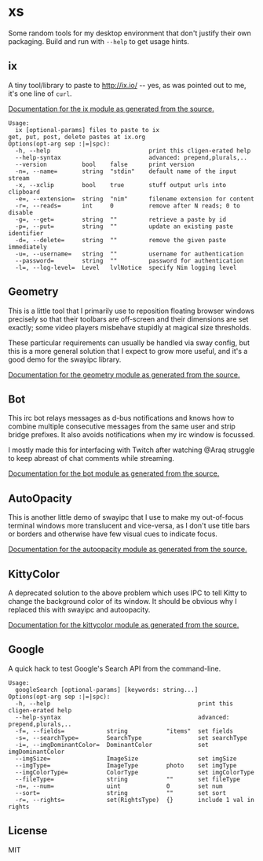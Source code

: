 # xs

Some random tools for my desktop environment that don't justify their own
packaging.  Build and run with `--help` to get usage hints.

## ix

A tiny tool/library to paste to http://ix.io/ -- yes, as was pointed out to me,
it's one line of `curl`.

[Documentation for the ix module as generated from the source.](https://disruptek.github.io/xs/ix.html)

```
Usage:
  ix [optional-params] files to paste to ix
get, put, post, delete pastes at ix.org
Options(opt-arg sep :|=|spc):
  -h, --help                            print this cligen-erated help
  --help-syntax                         advanced: prepend,plurals,..
  --version          bool    false      print version
  -n=, --name=       string  "stdin"    default name of the input stream
  -x, --xclip        bool    true       stuff output urls into clipboard
  -e=, --extension=  string  "nim"      filename extension for content
  -r=, --reads=      int     0          remove after N reads; 0 to disable
  -g=, --get=        string  ""         retrieve a paste by id
  -p=, --put=        string  ""         update an existing paste identifier
  -d=, --delete=     string  ""         remove the given paste immediately
  -u=, --username=   string  ""         username for authentication
  --password=        string  ""         password for authentication
  -l=, --log-level=  Level   lvlNotice  specify Nim logging level
```

## Geometry

This is a little tool that I primarily use to reposition floating browser
windows precisely so that their toolbars are off-screen and their dimensions are
set exactly; some video players misbehave stupidly at magical size thresholds.

These particular requirements can usually be handled via sway config, but this
is a more general solution that I expect to grow more useful, and it's a good
demo for the swayipc library.

[Documentation for the geometry module as generated from the source.](https://disruptek.github.io/xs/geometry.html)

## Bot

This irc bot relays messages as d-bus notifications and knows how to combine
multiple consecutive messages from the same user and strip bridge prefixes. It
also avoids notifications when my irc window is focussed.

I mostly made this for interfacing with Twitch after watching @Araq struggle to
keep abreast of chat comments while streaming.

[Documentation for the bot module as generated from the source.](https://disruptek.github.io/xs/bot.html)

## AutoOpacity

This is another little demo of swayipc that I use to make my out-of-focus
terminal windows more translucent and vice-versa, as I don't use title bars or
borders and otherwise have few visual cues to indicate focus.

[Documentation for the autoopacity module as generated from the source.](https://disruptek.github.io/xs/autoopacity.html)

## KittyColor

A deprecated solution to the above problem which uses IPC to tell Kitty to
change the background color of its window. It should be obvious why I replaced
this with swayipc and autoopacity.

[Documentation for the kittycolor module as generated from the source.](https://disruptek.github.io/xs/kittycolor.html)

## Google

A quick hack to test Google's Search API from the command-line.

```
Usage:
  googleSearch [optional-params] [keywords: string...]
Options(opt-arg sep :|=|spc):
  -h, --help                                          print this cligen-erated help
  --help-syntax                                       advanced: prepend,plurals,..
  -f=, --fields=            string           "items"  set fields
  -s=, --searchType=        SearchType                set searchType
  -i=, --imgDominantColor=  DominantColor             set imgDominantColor
  --imgSize=                ImageSize                 set imgSize
  --imgType=                ImageType        photo    set imgType
  --imgColorType=           ColorType                 set imgColorType
  --fileType=               string           ""       set fileType
  -n=, --num=               uint             0        set num
  --sort=                   string           ""       set sort
  -r=, --rights=            set(RightsType)  {}       include 1 val in rights
```

## License
MIT
